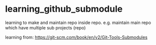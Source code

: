 # learning_github_submodule
learning to make and maintain repo inside repo. e.g. maintain main repo which have multiple sub projects (repo)

learning from: https://git-scm.com/book/en/v2/Git-Tools-Submodules

